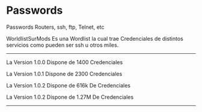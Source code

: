 # Passwords
Passwords Routers, ssh, ftp, Telnet, etc

WorldlistSurMods Es una Wordlist la cual trae Credenciales de distintos servicios como pueden ser ssh u otros miles.

-----------------------------------------------------
La Version 1.0.0 Dispone de 1400 Credenciales

La Version 1.0.1 Dispone de 2300 Credenciales

La Version 1.0.2 Dispone de 616k De Credenciales

La Version 1.0.2 Dispone de 1.27M De Credenciales

-----------------------------------------------------
